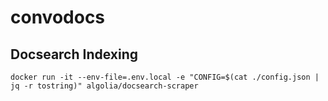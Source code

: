 # convodocs

## Docsearch Indexing
```
docker run -it --env-file=.env.local -e "CONFIG=$(cat ./config.json | jq -r tostring)" algolia/docsearch-scraper
```